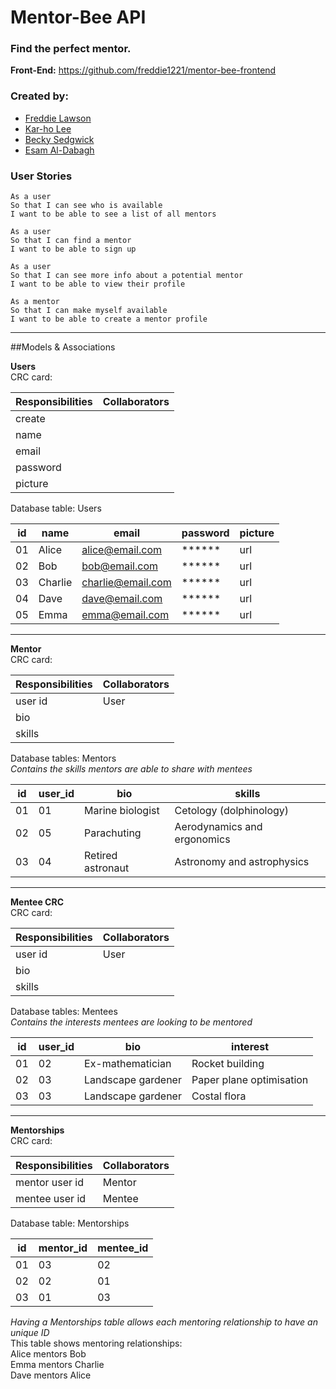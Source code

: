 # Mentor-Bee API

### Find the perfect mentor.

**Front-End:** https://github.com/freddie1221/mentor-bee-frontend

### Created by:

* [Freddie Lawson](https://github.com/freddie1221)
* [Kar-ho Lee](https://github.com/leekarho)
* [Becky Sedgwick](https://github.com/rebeccasedgwick)
* [Esam Al-Dabagh](https://github.com/EsamAl-Dabagh)

### User Stories

```
As a user
So that I can see who is available
I want to be able to see a list of all mentors
```

```
As a user
So that I can find a mentor
I want to be able to sign up
```

```
As a user
So that I can see more info about a potential mentor
I want to be able to view their profile
```

```
As a mentor
So that I can make myself available
I want to be able to create a mentor profile
```

----
##Models & Associations

**Users**  
CRC card:

| Responsibilities | Collaborators |
|------------------|---------------|
| create           |               |
| name             |               |
| email            |               |
| password         |               |
| picture          |               |

Database table: Users

| id | name    | email             | password | picture |
|----|---------|-------------------|----------|---------|
| 01 | Alice   | alice@email.com   | ******   | url     |
| 02 | Bob     | bob@email.com     | ******   | url     |
| 03 | Charlie | charlie@email.com | ******   | url     |
| 04 | Dave    | dave@email.com    | ******   | url     |
| 05 | Emma    | emma@email.com    | ******   | url     |

---
**Mentor**  
CRC card:


| Responsibilities | Collaborators |
|------------------|---------------|
| user id          | User          |
| bio              |               |
| skills           |               |

Database tables: Mentors  
_Contains the skills mentors are able to share with mentees_

| id | user_id | bio               | skills                      |
|----|---------|-------------------|-----------------------------|
| 01 | 01      | Marine biologist  | Cetology (dolphinology)     |
| 02 | 05      | Parachuting       | Aerodynamics and ergonomics |
| 03 | 04      | Retired astronaut | Astronomy and astrophysics  |


---
**Mentee CRC**  
CRC card:


| Responsibilities | Collaborators |
|------------------|---------------|
| user id          | User          |
| bio              |               |
| skills           |               |


Database tables: Mentees  
_Contains the interests mentees are looking to be mentored_

| id | user_id | bio                | interest                 |
|----|---------|--------------------|--------------------------|
| 01 | 02      | Ex-mathematician   | Rocket building          |
| 02 | 03      | Landscape gardener | Paper plane optimisation |
| 03 | 03      | Landscape gardener | Costal flora             |

---
**Mentorships**  
CRC card:

| Responsibilities | Collaborators |
|------------------|---------------|
| mentor user id   | Mentor        |
| mentee user id   | Mentee        |

Database table: Mentorships

| id | mentor_id | mentee_id |
|----|-----------|-----------|
| 01 | 03        | 02        |
| 02 | 02        | 01        |
| 03 | 01        | 03        |

_Having a Mentorships table allows each mentoring relationship to have an unique ID_  
This table shows mentoring relationships:  
Alice mentors Bob  
Emma mentors Charlie  
Dave mentors Alice  

